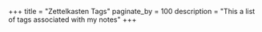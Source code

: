 +++
title = "Zettelkasten Tags"
paginate_by = 100
description = "This a list of tags associated with my notes"
+++
